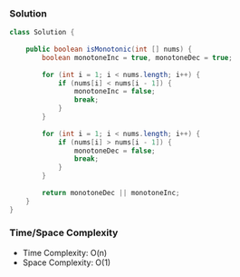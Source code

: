 ### Solution

```java
class Solution {
    
    public boolean isMonotonic(int [] nums) {
        boolean monotoneInc = true, monotoneDec = true;
        
        for (int i = 1; i < nums.length; i++) {
            if (nums[i] < nums[i - 1]) {
                monotoneInc = false;
                break;
            }
        }
        
        for (int i = 1; i < nums.length; i++) {
            if (nums[i] > nums[i - 1]) {
                monotoneDec = false;
                break;
            }
        }
        
        return monotoneDec || monotoneInc;
    }
}
```
### Time/Space Complexity

- Time Complexity: O(n)
- Space Complexity: O(1)
